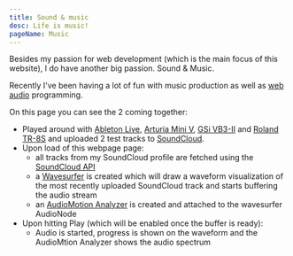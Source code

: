 ```yaml
---
title: Sound & music
desc: Life is music!
pageName: Music
---
```


Besides my passion for web development (which is the main focus of this website), I do have another big passion. Sound & Music.

Recently I've been having a lot of fun with music production as well as [web audio](https://webaudio.github.io/web-audio-api/#introductory) programming.

<player-controls extended />

On this page you can see the 2 coming together:

* Played around with [Ableton Live](https://www.ableton.com/en/live/), [Arturia Mini V](https://www.arturia.com/products/analog-classics/mini-v/overview), [GSi VB3-II](https://www.genuinesoundware.com/?a=showproduct&b=44) and [Roland TR-8S](https://www.roland.com/global/products/tr-8s/) and uploaded 2 test tracks to [SoundCloud](https://soundcloud.com/woutervernaillen).
* Upon load of this webpage page:
  * all tracks from my SoundCloud profile are fetched using the [SoundCloud API](https://developers.soundcloud.com/docs/api/reference)
  * a [Wavesurfer](https://wavesurfer-js.org/) is created which will draw a waveform visualization of the most recently uploaded SoundCloud track and starts buffering the audio stream
  * an [AudioMotion Analyzer](https://audiomotion.dev/) is created and attached to the wavesurfer AudioNode
* Upon hitting Play (which will be enabled once the buffer is ready):
  * Audio is started, progress is shown on the waveform and the AudioMtion Analyzer shows the audio spectrum
